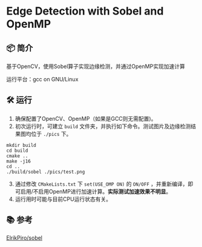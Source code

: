 # Edge Detection with Sobel and OpenMP

## 📦 简介

基于OpenCV，使用Sobel算子实现边缘检测，并通过OpenMP实现加速计算

运行平台：gcc on GNU/Linux

## 🛠️ 运行

1. 确保配置了OpenCV、OpenMP（如果是GCC则无需配置)。
2. 初次运行时，可建立 `build` 文件夹，并执行如下命令。测试图片及边缘检测结果图均位于  `./pics` 下。

```shell
mkdir build
cd build
cmake ..
make -j16
cd ..
./build/sobel ./pics/test.png
```

3. 通过修改 `CMakeLists.txt` 下 `set(USE_OMP ON)` 的 `ON/OFF` ，并重新编译，即可启用/不启用OpenMP进行加速计算。**实际测试加速效果不明显**。
4. 运行用时可能与目前CPU运行状态有关。

## 📚 参考

[ElrikPiro/sobel](https://github.com/ElrikPiro/sobel)
